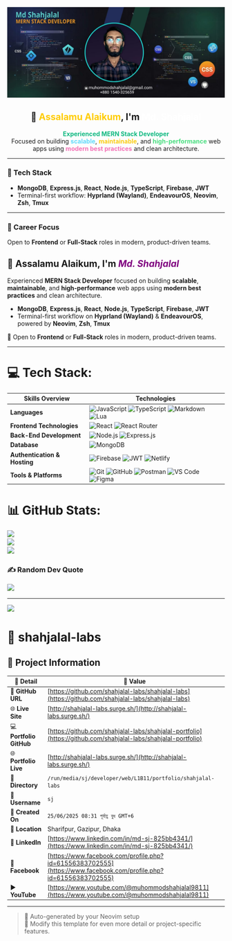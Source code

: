 <img src="./assets/banner.jpeg" alt="mdshahjalal5" />
<h2 align="center">👋 <span style="color:#ffcc00">Assalamu Alaikum</span>, I'm <strong style="color:#ffffff;">Md. Shahjalal</strong></h2>

<p align="center">
  <strong style="color:#10b981;">Experienced MERN Stack Developer</strong> <br />
  Focused on building <span style="color:#61dafb;"><strong>scalable</strong></span>, 
  <span style="color:#facc15;"><strong>maintainable</strong></span>, and 
  <span style="color:#4ade80;"><strong>high-performance</strong></span> web apps using 
  <span style="color:#f472b6;"><strong>modern best practices</strong></span> and clean architecture.
</p>

---

### 🧠 Tech Stack

- <strong>MongoDB</strong>, <strong>Express.js</strong>, <strong>React</strong>, <strong>Node.js</strong>, <strong>TypeScript</strong>, <strong>Firebase</strong>, <strong>JWT</strong>
- Terminal-first workflow: <strong>Hyprland (Wayland)</strong>, <strong>EndeavourOS</strong>, <strong>Neovim</strong>, <strong>Zsh</strong>, <strong>Tmux</strong>

---

### 🎯 Career Focus

Open to <strong>Frontend</strong> or <strong>Full-Stack</strong> roles in modern, product-driven teams.

## 👋 Assalamu Alaikum, I'm <b style="color:purple; "><i>Md. Shahjalal</i></b>

Experienced **MERN Stack Developer** focused on building **scalable**, **maintainable**, and **high-performance** web apps using **modern best practices** and clean architecture.

- **MongoDB**, **Express.js**, **React**, **Node.js**, **TypeScript**, **Firebase**, **JWT**
- Terminal-first workflow on **Hyprland (Wayland)** & **EndeavourOS**, powered by **Neovim**, **Zsh**, **Tmux**

🎯 Open to **Frontend** or **Full-Stack** roles in modern, product-driven teams.

---

# 💻 Tech Stack:

| Skills Overview              | Technologies                                                                                                                                                                                                                                                                                                                                                                                                 |
| ---------------------------- | ------------------------------------------------------------------------------------------------------------------------------------------------------------------------------------------------------------------------------------------------------------------------------------------------------------------------------------------------------------------------------------------------------------ |
| **Languages**                | ![JavaScript](https://img.shields.io/badge/-JavaScript-333333?style=flat&logo=javascript) ![TypeScript](https://img.shields.io/badge/-TypeScript-333333?style=flat&logo=typescript) ![Markdown](https://img.shields.io/badge/-Markdown-333333?style=flat&logo=markdown) ![Lua](https://img.shields.io/badge/-Lua-333333?style=flat&logo=lua)                                                                 |
| **Frontend Technologies**    | ![React](https://img.shields.io/badge/-React-333333?style=flat&logo=react) ![React Router](https://img.shields.io/badge/-React%20Router-333333?style=flat&logo=react-router)                                                                                                                                                                                                                                 |
| **Back-End Development**     | ![Node.js](https://img.shields.io/badge/-Node.js-333333?style=flat&logo=node.js) ![Express.js](https://img.shields.io/badge/-Express.js-333333?style=flat&logo=express)                                                                                                                                                                                                                                      |
| **Database**                 | ![MongoDB](https://img.shields.io/badge/-MongoDB-333333?style=flat&logo=mongodb)                                                                                                                                                                                                                                                                                                                             |
| **Authentication & Hosting** | ![Firebase](https://img.shields.io/badge/-Firebase-333333?style=flat&logo=firebase) ![JWT](https://img.shields.io/badge/-JWT-333333?style=flat&logo=json-web-tokens) ![Netlify](https://img.shields.io/badge/-Netlify-333333?style=flat&logo=netlify)                                                                                                                                                        |
| **Tools & Platforms**        | ![Git](https://img.shields.io/badge/-Git-333333?style=flat&logo=git) ![GitHub](https://img.shields.io/badge/-GitHub-333333?style=flat&logo=github) ![Postman](https://img.shields.io/badge/-Postman-333333?style=flat&logo=postman) ![VS Code](https://img.shields.io/badge/-VS%20Code-333333?style=flat&logo=visual-studio-code) ![Figma](https://img.shields.io/badge/-Figma-333333?style=flat&logo=figma) |

# 📊 GitHub Stats:

![](https://github-readme-stats.vercel.app/api?username=mdshahjalal5&theme=nord&hide_border=false&include_all_commits=false&count_private=false)<br/>
![](https://nirzak-streak-stats.vercel.app/?user=mdshahjalal5&theme=nord&hide_border=false)<br/>
![](https://github-readme-stats.vercel.app/api/top-langs/?username=mdshahjalal5&theme=nord&hide_border=false&include_all_commits=false&count_private=false&layout=compact)

### ✍️ Random Dev Quote

![](https://quotes-github-readme.vercel.app/api?type=horizontal&theme=dark)

---

[![](https://visitcount.itsvg.in/api?id=mdshahjalal5&icon=0&color=0)](https://visitcount.itsvg.in)

<!-- Proudly created with GPRM ( https://gprm.itsvg.in ) -->

# 🌟 shahjalal-labs

## 📂 Project Information

| 📝 **Detail**           | 📌 **Value**                                                                                                     |
| ----------------------- | ---------------------------------------------------------------------------------------------------------------- |
| 🔗 **GitHub URL**       | [https://github.com/shahjalal-labs/shahjalal-labs](https://github.com/shahjalal-labs/shahjalal-labs)             |
| 🌐 **Live Site**        | [http://shahjalal-labs.surge.sh/](http://shahjalal-labs.surge.sh/)                                               |
| 💻 **Portfolio GitHub** | [https://github.com/shahjalal-labs/shahjalal-portfolio](https://github.com/shahjalal-labs/shahjalal-portfolio)   |
| 🌐 **Portfolio Live**   | [http://shahjalal-labs.surge.sh/](http://shahjalal-labs.surge.sh/)                                               |
| 📁 **Directory**        | `/run/media/sj/developer/web/L1B11/portfolio/shahjalal-labs`                                                     |
| 👤 **Username**         | `sj`                                                                                                             |
| 📅 **Created On**       | `25/06/2025 08:31 পূর্বাহ্ণ বুধ GMT+6`                                                                           |
| 📍 **Location**         | Sharifpur, Gazipur, Dhaka                                                                                        |
| 💼 **LinkedIn**         | [https://www.linkedin.com/in/md-sj-825bb4341/](https://www.linkedin.com/in/md-sj-825bb4341/)                     |
| 📘 **Facebook**         | [https://www.facebook.com/profile.php?id=61556383702555](https://www.facebook.com/profile.php?id=61556383702555) |
| ▶️ **YouTube**          | [https://www.youtube.com/@muhommodshahjalal9811](https://www.youtube.com/@muhommodshahjalal9811)                 |

---

> 🚀 Auto-generated by your Neovim setup  
> 🧠 Modify this template for even more detail or project-specific features.
